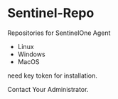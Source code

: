 # Sentinel-Repo
Repositories for SentinelOne Agent
- Linux
- Windows
- MacOS

need key token for installation.

Contact Your Administrator.
